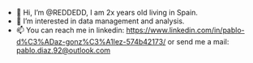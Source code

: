 - 👋 Hi, I’m @REDDEDD, I am 2x years old living in Spain.
- 👀 I’m interested in data management and analysis.
- 📫 You can reach me in linkedin: https://www.linkedin.com/in/pablo-d%C3%ADaz-gonz%C3%A1lez-574b42173/ or send me a mail: pablo.diaz.92@outlook.com

<!---
REDDEDD/REDDEDD is a ✨ special ✨ repository because its `README.md` (this file) appears on your GitHub profile.
You can click the Preview link to take a look at your changes.
--->
